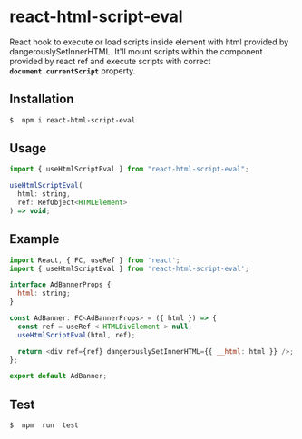 # react-html-script-eval

React hook to execute or load scripts inside element with html provided by dangerouslySetInnerHTML. It'll mount scripts within the component provided by react ref and execute scripts with correct **`document.currentScript`** property.

## Installation

```bash
$  npm i react-html-script-eval
```

## Usage

```js
import { useHtmlScriptEval } from "react-html-script-eval";

useHtmlScriptEval(
  html: string,
  ref: RefObject<HTMLElement>
) => void;
```

## Example

```js
import React, { FC, useRef } from 'react';
import { useHtmlScriptEval } from 'react-html-script-eval';

interface AdBannerProps {
  html: string;
}

const AdBanner: FC<AdBannerProps> = ({ html }) => {
  const ref = useRef < HTMLDivElement > null;
  useHtmlScriptEval(html, ref);

  return <div ref={ref} dangerouslySetInnerHTML={{ __html: html }} />;
};

export default AdBanner;
```

## Test

```bash
$  npm  run  test
```
